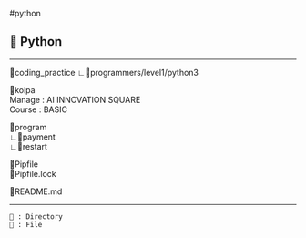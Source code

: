 #python
## 🐍 Python 

----------------------------------
📁coding_practice 
    ∟📄programmers/level1/python3

📁koipa   
    Manage : AI INNOVATION SQUARE   
    Course : BASIC  
    
📁program   
    ∟📁payment    
    ∟📄restart   

📄Pipfile   
📄Pipfile.lock   

📄README.md    

----------------------------------

	📁 : Directory
	📄 : File
